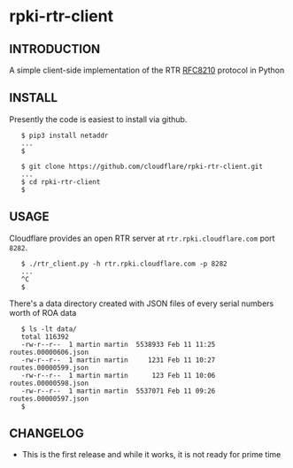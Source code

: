 # rpki-rtr-client
## INTRODUCTION
A simple client-side implementation of the RTR [RFC8210](https://tools.ietf.org/html/rfc8210) protocol in Python
## INSTALL
Presently the code is easiest to install via github.
```
   $ pip3 install netaddr
   ...
   $

   $ git clone https://github.com/cloudflare/rpki-rtr-client.git
   ...
   $ cd rpki-rtr-client
   $
```
## USAGE
Cloudflare provides an open RTR server at `rtr.rpki.cloudflare.com` port `8282`.
```
   $ ./rtr_client.py -h rtr.rpki.cloudflare.com -p 8282
   ...
   ^C
   $
```
There's a data directory created with JSON files of every serial numbers worth of ROA data
```
   $ ls -lt data/
   total 116392
   -rw-r--r--  1 martin martin  5538933 Feb 11 11:25 routes.00000606.json
   -rw-r--r--  1 martin martin     1231 Feb 11 10:27 routes.00000599.json
   -rw-r--r--  1 martin martin      123 Feb 11 10:06 routes.00000598.json
   -rw-r--r--  1 martin martin  5537071 Feb 11 09:26 routes.00000597.json
   $
```
## CHANGELOG
 - This is the first release and while it works, it is not ready for prime time

